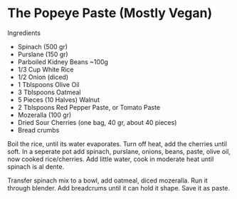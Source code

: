 # The Popeye Paste (Mostly Vegan)

Ingredients 

* Spinach (500 gr)
* Purslane (150 gr)
* Parboiled Kidney Beans ~100g
* 1/3 Cup White Rice 
* 1/2 Onion (diced)
* 1 Tblspoons Olive Oil
* 3 Tblspoons Oatmeal
* 5 Pieces (10 Halves) Walnut
* 2 Tblspoons Red Pepper Paste, or Tomato Paste
* Mozeralla (100 gr)
* Dried Sour Cherries (one bag, 40 gr, about 40 pieces)
* Bread crumbs

Boil the rice, until its water evaporates. Turn off heat, add the
cherries until soft.  In a seperate pot add spinach, purslane, onions,
beans, paste, olive oil, now cooked rice/cherries. Add little water,
cook in moderate heat until spinach is al dente.

Transfer spinach mix to a bowl, add oatmeal, diced mozeralla. Run it
through blender. Add breadcrums until it can hold it shape. Save it as
paste.

